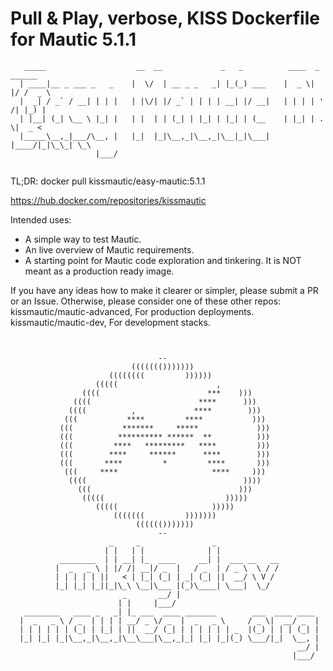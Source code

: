 # Pull & Play, verbose, KISS Dockerfile for Mautic 5.1.1

```
   _____                    __  __             _   _          ____  _  ______  
  | ____|__ _ ___ _   _    |  \/  | __ _ _   _| |_(_) ___    |  _ \| |/ /  _ \ 
  |  _| / _` / __| | | |   | |\/| |/ _` | | | | __| |/ __|   | | | | ' /| |_) |
  | |__| (_| \__ \ |_| |   | |  | | (_| | |_| | |_| | (__    | |_| | . \|  _ <
  |_____\__,_|___/\__, |   |_|  |_|\__,_|\__,_|\__|_|\___|   |____/|_|\_\_| \_\
                   |___/
                   
```
TL;DR: docker pull kissmautic/easy-mautic:5.1.1

https://hub.docker.com/repositories/kissmautic


 Intended uses: 
 - A simple way to test Mautic.
 - An live overview of Mautic requirements.
 - A starting point for Mautic code exploration and tinkering.
 It is NOT meant as a production ready image.

 If you have any ideas how to make it clearer or simpler, please submit a PR or an Issue.
 Otherwise, please consider one of these other repos: 
 kissmautic/mautic-advanced, For production deployments.
 kissmautic/mautic-dev, For development stacks.
```


                                 --                                   
                           ((((((()))))))                              
                      ((((((((         ))))))                          
                   (((((                      ,                     
                ((((                        ***    )))                  
              ((((                        ****      )))           
             ((((          ,             ****        )))                 
            (((           ****         ****           )))              
           (((           *******     *****             )))             
           (((          ********** ******  **          )))             
           (((         ****   *********   ****         )))             
           (((        ****     ******      ****        )))             
           (((       ****         *         ****       )))             
            (((     ****                     ****     )))              
             ((((                                   ))))               
               (((                                 )))                 
                (((((                           )))))                  
                   (((((                     )))))                     
                       (((((((         )))))))                        
                            (((((()))))))                              
                                 --                                   
                      _     _                _                   
                     | |   | |              | |                  
           ________  | | __| |_  ____     __| |  ___ __   __     
          |  _   _ \ | |/ /| __|/ _  |   / _  | / _ \  \ / /           
          | | | | | ||   < | |_| (_| | _| (_| ||  __/ \ V /      
          |_| |_| |_||_|\_\ \__|\___ |(_)\____| \___|  \_/       
                         _       __/ |                           
                        | |     |___/                            
   ________   ____ _   _| |_ ___  ____ _______        ___  ____ ____ 
  |  _   _ \ / _  | | | | __/ _ \/ _  |  _   _ \     / _ \|  __/ _  |
  | | | | | | (_| | |_| | ||  __/ (_| | | | | | | _  |(_) | | | (_| |
  |_| |_| |_|\__,_|\__,_|\__\___|\__,_|_| |_| |_|(_) \___/|_|  \__, |
                                                                __/ |
                                                               |___/ 
                                                                         
```


